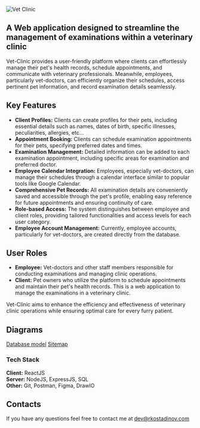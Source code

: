 ![Vet Clinic](https://bitbucket.org/rk-personal-projects/vetclinic/raw/28ed52c7302e0d2c786abbb0f7e86b6114fe67d9/docs/Design%20Resources/Figma/readme_md_heading2.png)

## A Web application designed to streamline the management of examinations within a veterinary clinic

Vet-Clinic provides a user-friendly platform where clients can effortlessly manage their pet's health records, schedule appointments, and communicate with veterinary professionals. Meanwhile, employees, particularly vet-doctors, can efficiently organize their schedules, access pertinent pet information, and record examination details seamlessly.

## Key Features

- **Client Profiles:** Clients can create profiles for their pets, including essential details such as names, dates of birth, specific illnesses, peculiarities, allergies, etc...
- **Appointment Booking:** Clients can schedule examination appointments for their pets, specifying preferred dates and times.
- **Examination Management:** Detailed information can be added to each examination appointment, including specific areas for examination and preferred doctor.
- **Employee Calendar Integration:** Employees, especially vet-doctors, can manage their schedules through a calendar interface similar to popular tools like Google Calendar.
- **Comprehensive Pet Records:** All examination details are conveniently saved and accessible through the pet's profile, enabling easy reference for future appointments and ensuring continuity of care.
- **Role-based Access:** The system distinguishes between employee and client roles, providing tailored functionalities and access levels for each user category.
- **Employee Account Management:** Currently, employee accounts, particularly for vet-doctors, are created directly from the database.

## User Roles

- **Employee:** Vet-doctors and other staff members responsible for conducting examinations and managing clinic operations.
- **Client:** Pet owners who utilize the platform to schedule appointments and maintain their pet's health records.
  This is a web application to manage the examinations in a veterinary clinic.

Vet-Clinic aims to enhance the efficiency and effectiveness of veterinary clinic operations while ensuring optimal care for every furry patient.

## Diagrams

[Database model](https://bitbucket.org/rk-personal-projects/vetclinic/src/main/docs/Appplication%20Info/Database_Tables.jpg)
[Sitemap](https://bitbucket.org/rk-personal-projects/vetclinic/src/main/docs/Appplication%20Info/Sitemap.png)<br>

### Tech Stack

**Client:** ReactJS <br>**Server:** NodeJS, ExpressJS, SQL<br>**Other:** Git, Postman, Figma, DrawIO

## Contacts

If you have any questions feel free to contact me at <a href="mailto:dev@rkostadinov.com">dev@rkostadinov.com</a>

